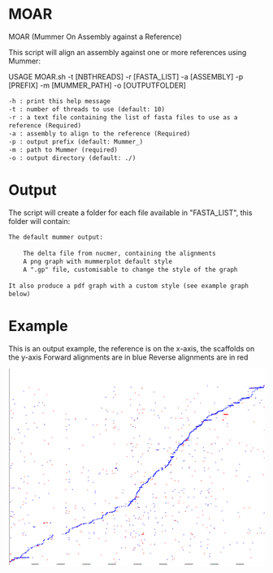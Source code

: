 # MOAR
MOAR (Mummer On Assembly against a Reference)

This script will align an assembly against one or more references using Mummer:

USAGE MOAR.sh -t [NBTHREADS] -r [FASTA_LIST] -a [ASSEMBLY] -p [PREFIX] -m [MUMMER_PATH] -o [OUTPUTFOLDER]

	-h : print this help message
	-t : number of threads to use (default: 10)
	-r : a text file containing the list of fasta files to use as a reference (Required)
	-a : assembly to align to the reference (Required)
	-p : output prefix (default: Mummer_)
	-m : path to Mummer (required)
	-o : output directory (default: ./)

# Output

The script will create a folder for each file available in "FASTA_LIST", this folder will contain:

	The default mummer output:

		The delta file from nucmer, containing the alignments
		A png graph with mummerplot default style
		A ".gp" file, customisable to change the style of the graph
	
	It also produce a pdf graph with a custom style (see example graph below)


# Example 
This is an output example, the reference is on the x-axis, the scaffolds on the y-axis
Forward alignments are in blue
Reverse alignments are in red

![alt text](https://raw.githubusercontent.com/MCorentin/MOAR/master/example.png)
